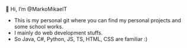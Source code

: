 👋 Hi, I’m @MarkoMikaelT
- This is my personal git where you can find my personal projects and some school works.
- I mainly do web development stuffs.
- So Java, C#, Python, JS, TS, HTML, CSS are familiar :) 

<!---
MarkoMikaelT/MarkoMikaelT is a ✨ special ✨ repository because its `README.md` (this file) appears on your GitHub profile.
You can click the Preview link to take a look at your changes.
--->
